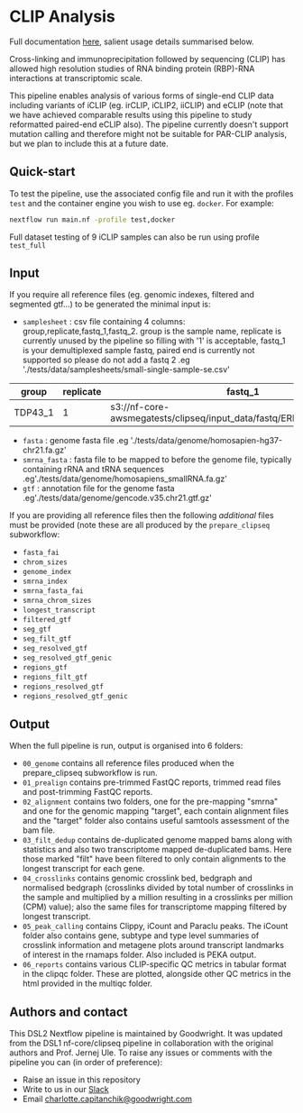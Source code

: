 # CLIP Analysis

Full documentation [here](Documentation.md), salient usage details summarised below.

Cross-linking and immunoprecipitation followed by sequencing (CLIP) has allowed high resolution studies of RNA binding protein (RBP)-RNA interactions at transcriptomic scale.

This pipeline enables analysis of various forms of single-end CLIP data including variants of iCLIP (eg. irCLIP, iCLIP2, iiCLIP) and eCLIP (note that we have achieved comparable results using this pipeline to study reformatted paired-end eCLIP also). The pipeline currently doesn't support mutation calling and therefore might not be suitable for PAR-CLIP analysis, but we plan to include this at a future date.

## Quick-start

To test the pipeline, use the associated config file and run it with the
profiles `test` and the container engine you wish to use eg. `docker`. For example:

```bash
nextflow run main.nf -profile test,docker
```

Full dataset testing of 9 iCLIP samples can also be run using profile `test_full`

## Input

If you require all reference files (eg. genomic indexes, filtered and segmented gtf...) to be generated the minimal input is:

- `samplesheet` : csv file containing 4 columns: group,replicate,fastq_1,fastq_2. group is the sample name, replicate is currently unused by the pipeline so filling with '1' is acceptable, fastq_1 is your demultiplexed sample fastq, paired end is currently not supported so please do not add a fastq 2 .eg './tests/data/samplesheets/small-single-sample-se.csv'

| group      | replicate |  fastq_1                                                                | fastq_2 |
| ---------- | --------- | ----------------------------------------------------------------------  | ------- |
| TDP43_1    | 1         | s3://nf-core-awsmegatests/clipseq/input_data/fastq/ERR1530360.fastq.gz  |         |


- `fasta`       : genome fasta file .eg './tests/data/genome/homosapien-hg37-chr21.fa.gz'
- `smrna_fasta` : fasta file to be mapped to before the genome file, typically containing rRNA and tRNA sequences  .eg'./tests/data/genome/homosapiens_smallRNA.fa.gz'
- `gtf`         : annotation file for the genome fasta .eg'./tests/data/genome/gencode.v35.chr21.gtf.gz'

If you are providing all reference files then the following *additional* files must be provided (note these are all produced by the `prepare_clipseq` subworkflow:

- `fasta_fai`
- `chrom_sizes`
- `genome_index`
- `smrna_index`
- `smrna_fasta_fai`
- `smrna_chrom_sizes`
- `longest_transcript`
- `filtered_gtf`
- `seg_gtf`
- `seg_filt_gtf`
- `seg_resolved_gtf`
- `seg_resolved_gtf_genic`
- `regions_gtf`
- `regions_filt_gtf`
- `regions_resolved_gtf`
- `regions_resolved_gtf_genic`

## Output

When the full pipeline is run, output is organised into 6 folders:
- `00_genome` contains all reference files produced when the prepare_clipseq subworkflow is run.
- `01_prealign` contains pre-trimmed FastQC reports, trimmed read files and post-trimming FastQC reports.
- `02_alignment` contains two folders, one for the pre-mapping "smrna" and one for the genomic mapping "target", each contain alignment files and the "target" folder also contains useful samtools assessment of the bam file.
- `03_filt_dedup` contains de-duplicated genome mapped bams along with statistics and also two transcriptome mapped de-duplicated bams. Here those marked "filt" have been filtered to only contain alignments to the longest transcript for each gene.
- `04_crosslinks` contains genomic crosslink bed, bedgraph and normalised bedgraph (crosslinks divided by total number of crosslinks in the sample and multiplied by a million resulting in a crosslinks per million (CPM) value); also the same files for transcriptome mapping filtered by longest transcript.
- `05_peak_calling` contains Clippy, iCount and Paraclu peaks. The iCount folder also contains gene, subtype and type level summaries of crosslink information and metagene plots around transcript landmarks of interest in the rnamaps folder. Also included is PEKA output.
- `06_reports` contains various CLIP-specific QC metrics in tabular format in the clipqc folder. These are plotted, alongside other QC metrics in the html provided in the multiqc folder.

## Authors and contact
This DSL2 Nextflow pipeline is maintained by Goodwright. It was updated from the DSL1 nf-core/clipseq pipeline in collaboration with the original authors and Prof. Jernej Ule. 
To raise any issues or comments with the pipeline you can (in order of preference):
- Raise an issue in this repository
- Write to us in our [Slack](https://join.slack.com/t/imapsgroup/shared_invite/zt-r24y3591-Xbhnym2t38u_urU~I0K0lQ) 
- Email charlotte.capitanchik@goodwright.com
